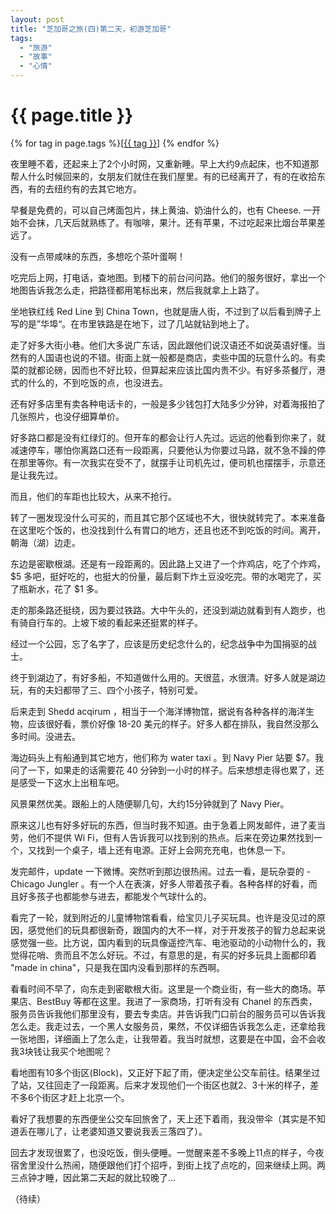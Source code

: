 ```yaml
---
layout: post
title: "芝加哥之旅(四)第二天，初游芝加哥"
tags:
  - "旅游"
  - "故事"
  - "心情"
---
```


# {{ page.title }}

<div class="tags">
{% for tag in page.tags %}[<a class="tag" href="/tags.html#{{ tag }}">{{ tag }}</a>] {% endfor %}
</div>


夜里睡不着，还起来上了2个小时网，又重新睡。早上大约9点起床，也不知道那帮人什么时候回来的，女朋友们就住在我们屋里。有的已经离开了，有的在收拾东西，有的去纽约有的去其它地方。

早餐是免费的，可以自己烤面包片，抹上黄油、奶油什么的，也有 Cheese. 一开始不会抹，几天后就熟练了。有咖啡，果汁。还有苹果，不过吃起来比烟台苹果差远了。

没有一点带咸味的东西，多想吃个茶叶蛋啊！

吃完后上网，打电话，查地图。到楼下的前台问问路。他们的服务很好，拿出一个地图告诉我怎么走，把路径都用笔标出来，然后我就拿上上路了。

坐地铁红线 Red Line 到 China Town，也就是唐人街，不过到了以后看到牌子上写的是”华埠“。在市里铁路是在地下，过了几站就钻到地上了。

走了好多大街小巷。他们大多说广东话，因此跟他们说汉语还不如说英语好懂。当然有的人国语也说的不错。街面上就一般都是商店，卖些中国的玩意什么的。有卖菜的就都论磅，因而也不好比较，但算起来应该比国内贵不少。有好多茶餐厅，港式的什么的，不到吃饭的点，也没进去。

还有好多店里有卖各种电话卡的，一般是多少钱包打大陆多少分钟，对着海报拍了几张照片，也没仔细算单价。

好多路口都是没有红绿灯的。但开车的都会让行人先过。远远的他看到你来了，就减速停车，哪怕你离路口还有一段距离，只要他认为你要过马路，就不急不躁的停在那里等你。有一次我实在受不了，就摆手让司机先过，便司机也摆摆手，示意还是让我先过。

而且，他们的车距也比较大，从来不抢行。

转了一圈发现没什么可买的，而且其它那个区域也不大，很快就转完了。本来准备在这里吃个饭的，也没找到什么有胃口的地方，还且也还不到吃饭的时间。离开，朝海（湖）边走。

东边是密歇根湖。还是有一段距离的。因此路上又进了一个炸鸡店，吃了个炸鸡，$5 多吧，挺好吃的，也挺大的份量，最后剩下炸土豆没吃完。带的水喝完了，买了瓶新水，花了 $1 多。

走的那条路还挺绕，因为要过铁路。大中午头的，还没到湖边就看到有人跑步，也有骑自行车的。上坡下坡的看起来还挺累的样子。

经过一个公园，忘了名字了，应该是历史纪念什么的，纪念战争中为国捐驱的战士。

终于到湖边了，有好多船，不知道做什么用的。天很蓝，水很清。好多人就是湖边玩，有的夫妇都带了三、四个小孩子，特别可爱。

后来走到 Shedd acqirum ，相当于一个海洋博物馆，据说有各种各样的海洋生物，应该很好看，票价好像 18-20 美元的样子。好多人都在排队，我自然没那么多时间。没进去。

海边码头上有船通到其它地方，他们称为 water taxi 。到  Navy Pier 站要 $7。我问了一下，如果走的话需要花 40 分钟到一小时的样子。后来想想走得也累了，还是感受一下这水上出租车吧。

风景果然优美。跟船上的人随便聊几句，大约15分钟就到了 Navy Pier。

原来这儿也有好多好玩的东西，但当时我不知道。由于急着上网发邮件，进了麦当劳，他们不提供 Wi Fi，但有人告诉我可以找到别的热点。后来在旁边果然找到一个，又找到一个桌子，墙上还有电源。正好上会网充充电，也休息一下。

发完邮件，update 一下微博。突然听到那边很热闹。过去一看，是玩杂耍的 - Chicago Jungler 。有一个人在表演，好多人带着孩子看。各种各样的好看，而且好多孩子也都能参与进去，都能发个气球什么的。

看完了一轮，就到附近的儿童博物馆看看，给宝贝儿子买玩具。也许是没见过的原因，感觉他们的玩具都很新奇，跟国内的大不一样，对于开发孩子的智力总起来说感觉强一些。比方说，国内看到的玩具像遥控汽车、电池驱动的小动物什么的，我觉得花哨、贵而且不怎么好玩。不过，有意思的是，有买的好多玩具上面都印着 "made in china"，只是我在国内没看到那样的东西啊。

看看时间不早了，向东走到密歇根大街。这里是一个商业街，有一些大的商场。苹果店、BestBuy 等都在这里。我进了一家商场，打听有没有 Chanel 的东西卖，服务员告诉我他们那里没有，要去专卖店。并告诉我门口前台的服务员可以告诉我怎么走。我走过去，一个黑人女服务员，果然，不仅详细告诉我怎么走，还拿给我一张地图，详细画上了怎么走，让我带着。我当时就想，这要是在中国，会不会收我3块钱让我买个地图呢？

看地图有10多个街区(Block)，又正好下起了雨，便决定坐公交车前往。结果坐过了站，又往回走了一段距离。后来才发现他们一个街区也就2、3十米的样子，差不多6个街区才赶上北京一个。

看好了我想要的东西便坐公交车回旅舍了，天上还下着雨，我没带伞（其实是不知道丢在哪儿了，让老婆知道又要说我丢三落四了）。

回去才发现很累了，也没吃饭，倒头便睡。一觉醒来差不多晚上11点的样子，今夜宿舍里没什么热闹，随便跟他们打个招呼，到街上找了点吃的，回来继续上网。两三点钟才睡，因此第二天起的就比较晚了...

（待续）
